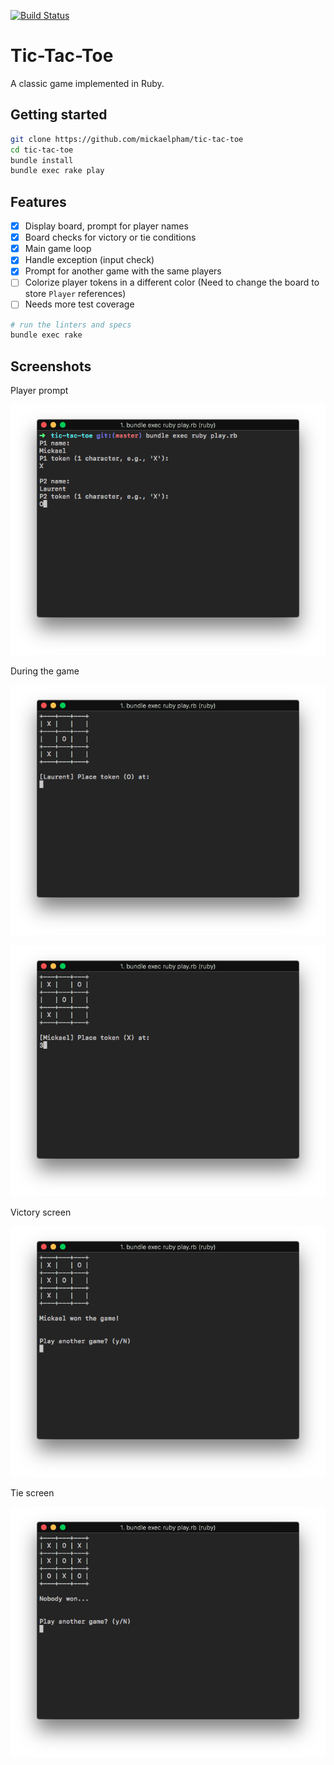 [![Build Status][build_status]][travis]

# Tic-Tac-Toe

A classic game implemented in Ruby.

## Getting started

```sh
git clone https://github.com/mickaelpham/tic-tac-toe
cd tic-tac-toe
bundle install
bundle exec rake play
```

## Features

- [x] Display board, prompt for player names
- [x] Board checks for victory or tie conditions
- [x] Main game loop
- [x] Handle exception (input check)
- [x] Prompt for another game with the same players
- [ ] Colorize player tokens in a different color
      (Need to change the board to store `Player` references)
- [ ] Needs more test coverage

```sh
# run the linters and specs
bundle exec rake
```

## Screenshots

Player prompt

![screen-01](/img/screen-01.png?raw=true)

During the game

![screen-02](/img/screen-02.png?raw=true)

![screen-03](/img/screen-03.png?raw=true)

Victory screen

![screen-04](/img/screen-04.png?raw=true)

Tie screen

![screen-05](/img/screen-05.png?raw=true)

[build_status]: https://travis-ci.org/mickaelpham/tic-tac-toe.svg?branch=master
[travis]:       https://travis-ci.org/mickaelpham/tic-tac-toe
